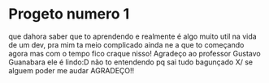 # Progeto numero 1
que dahora saber que to aprendendo e realmente é algo muito util na 
vida de um dev, pra mim ta meio complicado ainda ne a que to começando 
agora mas com o tempo fico craque nisso!
Agradeço ao professor Gustavo Guanabara ele é lindo:D
não to entendendo pq sai tudo bagunçado X/
se alguem poder me audar AGRADEÇO!!


